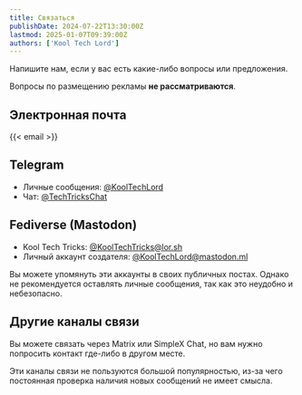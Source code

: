 ```yaml
---
title: Связаться
publishDate: 2024-07-22T13:30:00Z
lastmod: 2025-01-07T09:39:00Z
authors: ['Kool Tech Lord']
---
```


Напишите нам, если у вас есть какие-либо вопросы или предложения.

<!--more-->

Вопросы по размещению рекламы **не рассматриваются**.

## Электронная почта

{{< email >}}

## Telegram

- Личные сообщения: [@KoolTechLord](https://t.me/KoolTechLord)
- Чат: [@TechTricksChat](https://t.me/TechTricksChat)

## Fediverse (Mastodon)

- Kool Tech Tricks: [@KoolTechTricks@lor.sh](https://lor.sh/@KoolTechTricks)
- Личный аккаунт создателя: [@KoolTechLord@mastodon.ml](https://mastodon.ml/@KoolTechLord)

Вы можете упомянуть эти аккаунты в своих публичных постах. Однако не
рекомендуется оставлять личные сообщения, так как это неудобно и небезопасно.

## Другие каналы связи

Вы можете связать через Matrix или SimpleX Chat, но вам нужно попросить контакт
где-либо в другом месте.

Эти каналы связи не пользуются большой популярностью, из-за чего постоянная
проверка наличия новых сообщений не имеет смысла.
